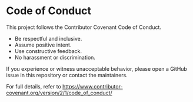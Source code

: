 # Code of Conduct

This project follows the Contributor Covenant Code of Conduct.

- Be respectful and inclusive.
- Assume positive intent.
- Use constructive feedback.
- No harassment or discrimination.

If you experience or witness unacceptable behavior, please open a GitHub issue in this repository or contact the maintainers.

For full details, refer to https://www.contributor-covenant.org/version/2/1/code_of_conduct/
